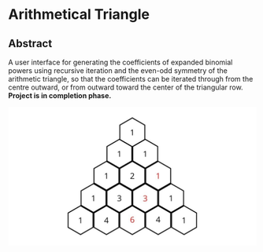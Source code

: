 # Arithmetical Triangle

## Abstract
A user interface for generating the coefficients of expanded binomial powers using recursive iteration and the even-odd symmetry of the arithmetic triangle, so that the coefficients can be iterated through from the centre outward, or from outward toward the center of the triangular row. **Project is in completion phase.**

![](https://github.com/msizimkhize/Arithmetical-Triangle/blob/main/Pascals-triangle-2-1024x576.jpg?raw=true)
